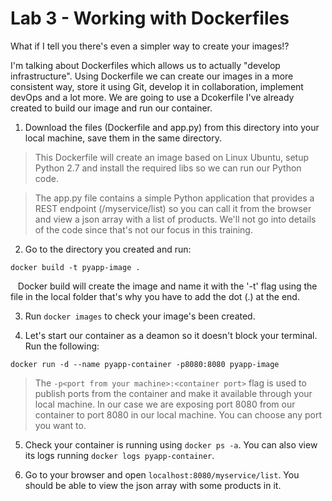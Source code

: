 # Lab 3 - Working with Dockerfiles
What if I tell you there's even a simpler way to create your images!?

I'm talking about Dockerfiles which allows us to actually "develop infrastructure". Using Dockerfile we can create our images in a more consistent way, store it using Git, develop it in collaboration, implement devOps and a lot more.
We are going to use a Dcokerfile I've already created to build our image and run our container.

1. Download the files (Dockerfile and app.py) from this directory into your local machine, save them in the same directory.
>This Dockerfile will create an image based on Linux Ubuntu, setup Python 2.7 and install the required libs so we can run our Python code.

>The app.py file contains a simple Python application that provides a REST endpoint (/myservice/list) so you can call it from the browser and view a json array with a list of products. We'll not go into details of the code since that's not our focus in this training.

2. Go to the directory you created and run:
```
docker build -t pyapp-image .
```
&nbsp;&nbsp;&nbsp;Docker build will create the image and name it with the '-t' flag using the file in the local folder that's why you have to add the dot (.) at the end.

3. Run `docker images` to check your image's been created.

4. Let's start our container as a deamon so it doesn't block your terminal. Run the following:
```
docker run -d --name pyapp-container -p8080:8080 pyapp-image
```
>The `-p<port from your machine>:<container port>` flag is used to publish ports from the container and make it available through your local machine. In our case we are exposing port 8080 from our container to port 8080 in our local machine. You can choose any port you want to.

5. Check your container is running using `docker ps -a`. You can also view its logs running `docker logs pyapp-container`.

6. Go to your browser and open `localhost:8080/myservice/list`. You should be able to view the json array with some products in it.
